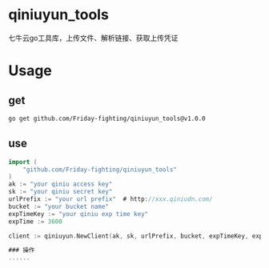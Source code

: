 # qiniuyun_tools
七牛云go工具库，上传文件、解析链接、获取上传凭证


# Usage

## get
```bash
go get github.com/Friday-fighting/qiniuyun_tools@v1.0.0
```

## use
```go
import (
    "github.com/Friday-fighting/qiniuyun_tools"
)
ak := "your qiniu access key"
sk := "your qiniu secret key"
urlPrefix := "your url prefix"  # http://xxx.qiniudn.com/
bucket := "your bucket name"
expTimeKey := "your qiniu exp time key"
expTime := 3600

client := qiniuyun.NewClient(ak, sk, urlPrefix, bucket, expTimeKey, expTime)

### 操作
......

```